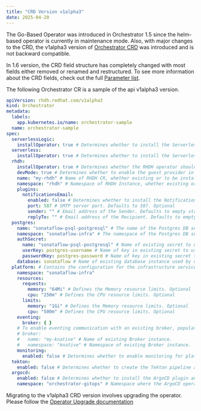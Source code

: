 ```yaml
---
title: "CRD Version v1alpha3"
date: 2025-04-20
---
```


The Go-Based Operator was introduced in Orchestrator 1.5 since the helm-based operator is currently in maintenance mode.
Also, with major changes to the CRD, the v1alpha3 version
of [Orchestrator CRD](https://github.com/rhdhorchestrator/orchestrator-go-operator/blob/release-1.6/config/crd/bases/rhdh.redhat.com_orchestrators.yaml)
was introduced and is not backward compatible.

In 1.6 version, the CRD field structure has completely changed with most fields either removed or renamed and
restructured.
To see more information about the CRD fields, check out the
full [Parameter list](https://github.com/rhdhorchestrator/orchestrator-go-operator/blob/release-1.6/docs/crd/README.md).

The following Orchestrator CR is a sample of the api v1alpha3 version.

```yaml
apiVersion: rhdh.redhat.com/v1alpha3
kind: Orchestrator
metadata:
  labels:
    app.kubernetes.io/name: orchestrator-sample
  name: orchestrator-sample
spec:
  serverlessLogic:
    installOperator: true # Determines whether to install the ServerlessLogic operator. Defaults to True. Optional
  serverless:
    installOperator: true # Determines whether to install the Serverless operator. Defaults to True. Optional
  rhdh:
    installOperator: true # Determines whether the RHDH operator should be installed.This determines the deployment of the RHDH instance. Defaults to False. Optional
    devMode: true # Determines whether to enable the guest provider in RHDH. This should be used for development purposes ONLY and should not be enabled in production. Defaults to False. Optional
    name: "my-rhdh" # Name of RHDH CR, whether existing or to be installed. Required
    namespace: "rhdh" # Namespace of RHDH Instance, whether existing or to be installed. Required
    plugins:
      notificationsEmail:
        enabled: false # Determines whether to install the Notifications Email plugin. Requires setting of hostname and credentials in backstage secret. The secret, backstage-backend-auth-secret, is created as a pre-requisite. See value backstage-backend-auth-secret. See plugin configuration at https://github.com/backstage/backstage/blob/master/plugins/notifications-backend-module-email/config.d.ts
        port: 587 # SMTP server port. Defaults to 587. Optional
        sender: "" # Email address of the Sender. Defaults to empty string. Optional
        replyTo: "" # Email address of the Recipient. Defaults to empty string. Optional
  postgres:
    name: "sonataflow-psql-postgresql" # The name of the Postgres DB service to be used by platform services. Cannot be empty.
    namespace: "sonataflow-infra" # The namespace of the Postgres DB service to be used by platform services.
    authSecret:
      name: "sonataflow-psql-postgresql" # Name of existing secret to use for PostgreSQL credentials. Required
      userKey: postgres-username # Name of key in existing secret to use for PostgreSQL credentials. Required
      passwordKey: postgres-password # Name of key in existing secret to use for PostgreSQL credentials. Required
    database: sonataflow # Name of existing database instance used by data index and job service. Required
  platform: # Contains the configuration for the infrastructure services required for the Orchestrator to serve workflows by leveraging the OpenShift Serverless and OpenShift Serverless Logic capabilities.
    namespace: "sonataflow-infra"
    resources:
      requests:
        memory: "64Mi" # Defines the Memory resource limits. Optional
        cpu: "250m" # Defines the CPU resource limits. Optional
      limits:
        memory: "1Gi" # Defines the Memory resource limits. Optional
        cpu: "500m" # Defines the CPU resource limits. Optional
    eventing:
      broker: { }
    # To enable eventing communication with an existing broker, populate the following fields: 
    # broker: 
    #   name: "my-knative" # Name of existing Broker instance.
    #   namespace: "knative" # Namespace of existing Broker instance.
    monitoring:
      enabled: false # Determines whether to enable monitoring for platform. Optional
  tekton:
    enabled: false # Determines whether to create the Tekton pipeline and install the Tekton plugin on RHDH. Defaults to false. Optional
  argocd:
    enabled: false # Determines whether to install the ArgoCD plugin and create the orchestrator AppProject. Defaults to False. Optional
    namespace: "orchestrator-gitops" # Namespace where the ArgoCD operator is installed and watching for argoapp CR instances. Optional
```

Migrating to the v1alpha3 CRD version involves upgrading the operator. Please follow
the [Operator Upgrade documentation](https://github.com/rhdhorchestrator/orchestrator-go-operator/tree/release-1.6?tab=readme-ov-file#upgrading-the-operator)

